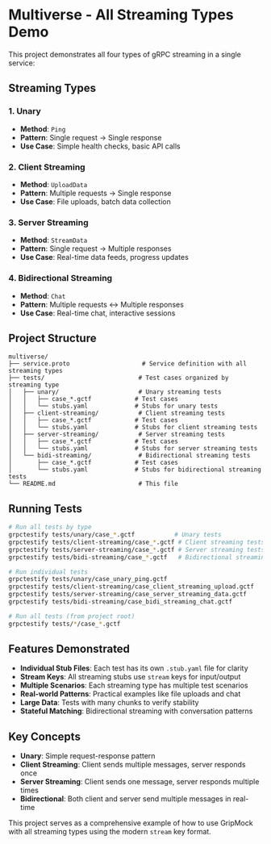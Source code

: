 # Multiverse - All Streaming Types Demo

This project demonstrates all four types of gRPC streaming in a single service:

## Streaming Types

### 1. Unary
- **Method**: `Ping`
- **Pattern**: Single request → Single response
- **Use Case**: Simple health checks, basic API calls

### 2. Client Streaming
- **Method**: `UploadData`
- **Pattern**: Multiple requests → Single response
- **Use Case**: File uploads, batch data collection

### 3. Server Streaming
- **Method**: `StreamData`
- **Pattern**: Single request → Multiple responses
- **Use Case**: Real-time data feeds, progress updates

### 4. Bidirectional Streaming
- **Method**: `Chat`
- **Pattern**: Multiple requests ↔ Multiple responses
- **Use Case**: Real-time chat, interactive sessions

## Project Structure

```
multiverse/
├── service.proto                    # Service definition with all streaming types
├── tests/                          # Test cases organized by streaming type
│   ├── unary/                      # Unary streaming tests
│   │   ├── case_*.gctf            # Test cases
│   │   └── stubs.yaml             # Stubs for unary tests
│   ├── client-streaming/           # Client streaming tests
│   │   ├── case_*.gctf            # Test cases
│   │   └── stubs.yaml             # Stubs for client streaming tests
│   ├── server-streaming/           # Server streaming tests
│   │   ├── case_*.gctf            # Test cases
│   │   └── stubs.yaml             # Stubs for server streaming tests
│   └── bidi-streaming/             # Bidirectional streaming tests
│       ├── case_*.gctf            # Test cases
│       └── stubs.yaml             # Stubs for bidirectional streaming tests
└── README.md                       # This file
```

## Running Tests

```bash
# Run all tests by type
grpctestify tests/unary/case_*.gctf           # Unary tests
grpctestify tests/client-streaming/case_*.gctf # Client streaming tests
grpctestify tests/server-streaming/case_*.gctf # Server streaming tests
grpctestify tests/bidi-streaming/case_*.gctf   # Bidirectional streaming tests

# Run individual tests
grpctestify tests/unary/case_unary_ping.gctf
grpctestify tests/client-streaming/case_client_streaming_upload.gctf
grpctestify tests/server-streaming/case_server_streaming_data.gctf
grpctestify tests/bidi-streaming/case_bidi_streaming_chat.gctf

# Run all tests (from project root)
grpctestify tests/*/case_*.gctf
```

## Features Demonstrated

- **Individual Stub Files**: Each test has its own `.stub.yaml` file for clarity
- **Stream Keys**: All streaming stubs use `stream` keys for input/output
- **Multiple Scenarios**: Each streaming type has multiple test scenarios
- **Real-world Patterns**: Practical examples like file uploads and chat
- **Large Data**: Tests with many chunks to verify stability
- **Stateful Matching**: Bidirectional streaming with conversation patterns

## Key Concepts

- **Unary**: Simple request-response pattern
- **Client Streaming**: Client sends multiple messages, server responds once
- **Server Streaming**: Client sends one message, server responds multiple times
- **Bidirectional**: Both client and server send multiple messages in real-time

This project serves as a comprehensive example of how to use GripMock with all streaming types using the modern `stream` key format. 